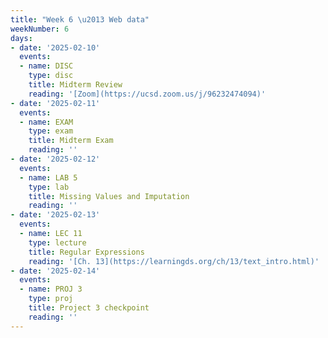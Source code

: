 ```yaml
---
title: "Week 6 \u2013 Web data"
weekNumber: 6
days:
- date: '2025-02-10'
  events:
  - name: DISC
    type: disc
    title: Midterm Review
    reading: '[Zoom](https://ucsd.zoom.us/j/96232474094)'
- date: '2025-02-11'
  events:
  - name: EXAM
    type: exam
    title: Midterm Exam
    reading: ''
- date: '2025-02-12'
  events:
  - name: LAB 5
    type: lab
    title: Missing Values and Imputation
    reading: ''
- date: '2025-02-13'
  events:
  - name: LEC 11
    type: lecture
    title: Regular Expressions
    reading: '[Ch. 13](https://learningds.org/ch/13/text_intro.html)'
- date: '2025-02-14'
  events:
  - name: PROJ 3
    type: proj
    title: Project 3 checkpoint
    reading: ''
---
```

